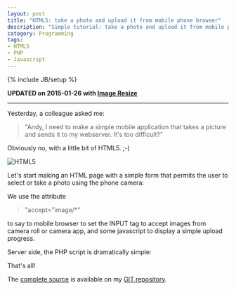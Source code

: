 ```yaml
---
layout: post
title: "HTML5: take a photo and upload it from mobile phone browser"
description: "Simple tutorial: take a photo and upload it from mobile phone browser"
category: Programming
tags: 
- HTML5
- PHP
- Javascript
---
```

{% include JB/setup %}

**UPDATED on 2015-01-26 with [Image Resize](/programming/2015/01/26/HTML5-upload-from-mobile-with-image-resize/)**

***

Yesterday, a colleague asked me: 

>"Andy, I need to make a simple mobile application that takes a picture and sends it to my webserver. It's too difficult?"

Obviously no, with a little bit of HTML5. ;-)

![HTML5](http://www.andreafortuna.org/images/HTML5Common.png)

<!-- more -->
Let's start making an HTML page with a simple form that permits the user to select or take a photo using the phone camera:

<script src="https://gist.github.com/andreafortuna/a83737513a1f9a5529ce.js"></script>

We use the attribute 

> "accept="image/*" 

to say to mobile browser to set the INPUT tag to accept images from camera roll or camera app, and some javascript to display a simple upload progress.

Server side, the PHP script is dramatically simple:

<script src="https://gist.github.com/andreafortuna/8f7927e2787064b8bb59.js"></script>

That's all!

The [complete source](http://git.andreafortuna.org/html5-mobile-upload/src) is available on my [GIT repository](http://git.andreafortuna.org/).

